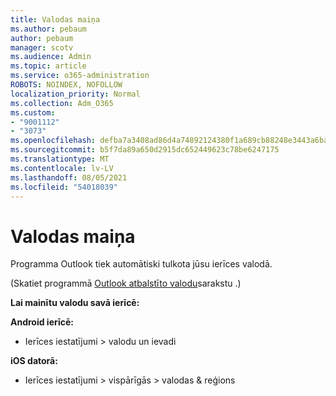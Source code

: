 ```yaml
---
title: Valodas maiņa
ms.author: pebaum
author: pebaum
manager: scotv
ms.audience: Admin
ms.topic: article
ms.service: o365-administration
ROBOTS: NOINDEX, NOFOLLOW
localization_priority: Normal
ms.collection: Adm_O365
ms.custom:
- "9001112"
- "3073"
ms.openlocfilehash: defba7a3408ad86d4a74892124380f1a689cb88248e3443a6ba45e040bbe11a8
ms.sourcegitcommit: b5f7da89a650d2915dc652449623c78be6247175
ms.translationtype: MT
ms.contentlocale: lv-LV
ms.lasthandoff: 08/05/2021
ms.locfileid: "54018039"
---
```

# <a name="change-my-language"></a>Valodas maiņa

Programma Outlook tiek automātiski tulkota jūsu ierīces valodā. 

(Skatiet programmā [Outlook atbalstīto valodu](https://acompli.helpshift.com/a/outlook/?s=general-questions&f=in-which-languages-is-your-app-translated)sarakstu .) 

**Lai mainītu valodu savā ierīcē:** 

**Android ierīcē:** 

- Ierīces iestatījumi > valodu un ievadi 

**iOS datorā:** 

- Ierīces iestatījumi > vispārīgās > valodas & reģions 
